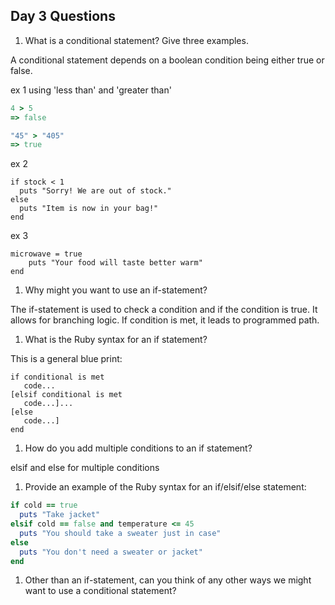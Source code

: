 ## Day 3 Questions

1. What is a conditional statement? Give three examples.

A conditional statement depends on a boolean condition being either true or false.

ex 1 using 'less than' and 'greater than'

```ruby
4 > 5
=> false
```

```ruby
"45" > "405"
=> true
```


ex 2
```
if stock < 1
  puts "Sorry! We are out of stock."
else
  puts "Item is now in your bag!"
end
```

ex 3
```
microwave = true
	puts "Your food will taste better warm"
end
```

1. Why might you want to use an if-statement?

The if-statement is used to check a condition and if the condition is true.  It allows for branching logic.  If condition is met, it leads to programmed path.

1. What is the Ruby syntax for an if statement?

This is a general blue print:
```
if conditional is met
   code...
[elsif conditional is met
   code...]...
[else
   code...]
end
```
1. How do you add multiple conditions to an if statement?

elsif and else for multiple conditions

1. Provide an example of the Ruby syntax for an if/elsif/else statement:

```ruby
if cold == true
  puts "Take jacket"
elsif cold == false and temperature <= 45
  puts "You should take a sweater just in case"
else
  puts "You don't need a sweater or jacket"
end
```

1. Other than an if-statement, can you think of any other ways we might want to use a conditional statement?
